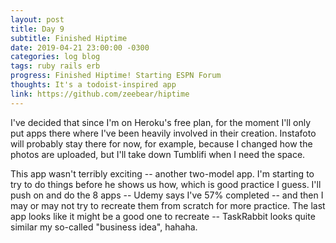 ```yaml
---
layout: post
title: Day 9
subtitle: Finished Hiptime
date: 2019-04-21 23:00:00 -0300
categories: log blog
tags: ruby rails erb
progress: Finished Hiptime! Starting ESPN Forum
thoughts: It's a todoist-inspired app
link: https://github.com/zeebear/hiptime
---
```

I've decided that since I'm on Heroku's free plan, for the moment I'll only put apps there where I've been heavily involved in their creation. Instafoto will probably stay there for now, for example, because I changed how the photos are uploaded, but I'll take down Tumblifi when I need the space.

This app wasn't terribly exciting -- another two-model app. I'm starting to try to do things before he shows us how, which is good practice I guess. I'll push on and do the 8 apps -- Udemy says I've 57% completed -- and then I may or may not try to recreate them from scratch for more practice. The last app looks like it might be a good one to recreate -- TaskRabbit looks quite similar my so-called "business idea", hahaha.
